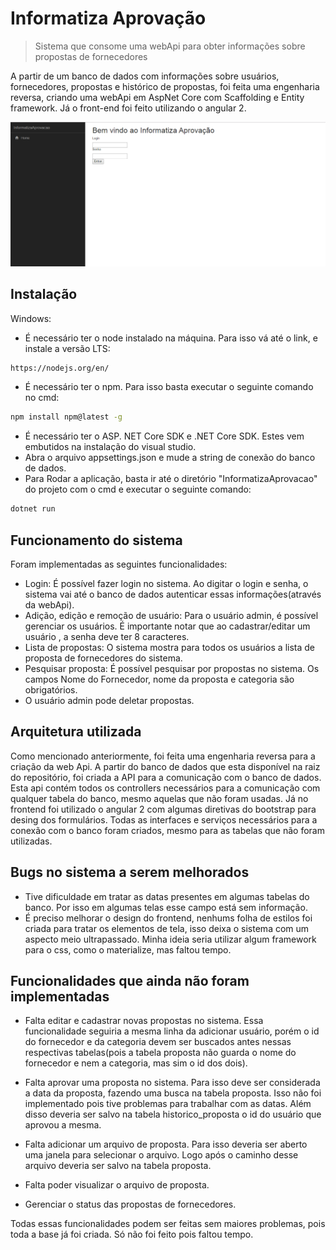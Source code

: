 # Informatiza Aprovação
> Sistema que consome uma webApi para obter informações sobre propostas de fornecedores

A partir de um banco de dados com informações sobre usuários, fornecedores, propostas e histórico de propostas, foi feita uma engenharia reversa, criando uma webApi em AspNet Core com Scaffolding e Entity framework.
Já o front-end foi feito utilizando o angular 2.

![](./paginaInicial.png)

## Instalação

Windows:
- É necessário ter o node instalado na máquina. Para isso vá até o link, e instale a versão LTS:
```sh
https://nodejs.org/en/
```
- É necessário ter o npm. Para isso basta executar o seguinte comando no cmd:
```sh
npm install npm@latest -g
```
- É necessário ter o ASP. NET Core SDK e .NET Core SDK. Estes vem embutidos na instalação do visual studio.
- Abra o arquivo appsettings.json e mude a string de conexão do banco de dados.
- Para Rodar a aplicação, basta ir até o diretório "InformatizaAprovacao" do projeto com o cmd e executar o seguinte comando:
```sh
dotnet run
```

## Funcionamento do sistema

Foram implementadas as seguintes funcionalidades:
- Login: É possível fazer login no sistema. Ao digitar o login e senha, o sistema vai até o banco de dados autenticar essas informações(através da webApi).
- Adição, edição e remoção de usuário: Para o usuário admin, é possível gerenciar os usuários. É importante notar que ao cadastrar/editar um usuário , a senha deve ter 8 caracteres.
- Lista de propostas: O sistema mostra para todos os usuários a lista de proposta de fornecedores do sistema.
- Pesquisar proposta: É possível pesquisar por propostas no sistema. Os campos Nome do Fornecedor, nome da proposta e categoria são obrigatórios.
- O usuário admin pode deletar propostas.

## Arquitetura utilizada

Como mencionado anteriormente, foi feita uma engenharia reversa para a criação da web Api. A partir do banco de dados que esta disponível na raiz do repositório, foi criada a API para a comunicação com o banco de dados. Esta api contém todos os controllers necessários para a comunicação com qualquer tabela do banco, mesmo aquelas que não foram usadas.
Já no frontend foi utilizado o angular 2 com algumas diretivas do bootstrap para desing dos formulários. Todas as interfaces e serviços necessários para a conexão com o banco foram criados, mesmo para as tabelas que não foram utilizadas.

## Bugs no sistema a serem melhorados

- Tive dificuldade em tratar as datas presentes em algumas tabelas do banco. Por isso em algumas telas esse campo está sem informação.
- É preciso melhorar o design do frontend, nenhums folha de estilos foi criada para tratar os elementos de tela, isso deixa o sistema com um aspecto meio ultrapassado. 
Minha ideia seria utilizar algum framework para o css, como o materialize, mas faltou tempo.

## Funcionalidades que ainda não foram implementadas

- Falta editar e cadastrar novas propostas no sistema. Essa funcionalidade seguiria a mesma linha da adicionar usuário, porém o id do fornecedor e da categoria devem ser buscados antes nessas respectivas tabelas(pois a tabela proposta não guarda o nome do fornecedor e nem a categoria, mas sim o id dos dois).

- Falta aprovar uma proposta no sistema. Para isso deve ser considerada a data da proposta, fazendo uma busca na tabela proposta. Isso não foi implementado pois tive problemas para trabalhar com as datas. Além disso deveria ser salvo na tabela historico_proposta o id do usuário que aprovou a mesma.

- Falta adicionar um arquivo de proposta. Para isso deveria ser aberto uma janela para selecionar o arquivo. Logo após o caminho desse arquivo deveria ser salvo na tabela proposta.

- Falta poder visualizar o arquivo de proposta.
- Gerenciar o status das propostas de fornecedores.

Todas essas funcionalidades podem ser feitas sem maiores problemas, pois toda a base já foi criada. Só não foi feito pois faltou tempo.
